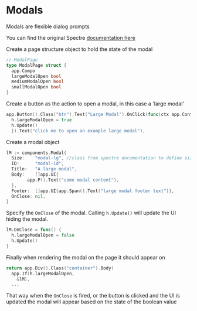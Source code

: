 # Modals

Modals are flexible dialog prompts

You can find the original Spectre [documentation here](https://picturepan2.github.io/spectre/components/modals.html)

Create a page structure object to hold the state of the modal

```go
// ModalPage
type ModalPage struct {
  app.Compo
  largeModalOpen bool
  mediumModalOpen bool
  smallModalOpen bool
}
```

Create a button as the action to open a modal, in this case a 'large modal'

```go
app.Button().Class("btn").Text("Large Modal").OnClick(func(ctx app.Context, e app.Event) {
  h.largeModalOpen = true
  h.Update()
  }).Text("click me to open an example large modal"),
```

Create a modal object

```go
lM := components.Modal{
  Size:    "modal-lg", //class from spectre documentation to define size
  ID:      "modal-id",
  Title:   "A large modal",
  Body:    []app.UI{
    	app.P().Text("some modal content"),
  },
  Footer:  []app.UI{app.Span().Text("large modal footer text")},
  OnClose: nil,
}
```

Specify the `OnClose` of the modal. Calling `h.Update()` will update the UI hiding the modal.

```go
lM.OnClose = func() {
  h.largeModalOpen = false
  h.Update()
}
```

Finally when rendering the modal on the page it should appear on

```go
return app.Div().Class("container").Body(
  app.If(h.largeModalOpen,
    &lM),
  ...
```

That way when the `OnClose` is fired, or the button is clicked and the UI is updated the modal will appear based on the state of the boolean value
